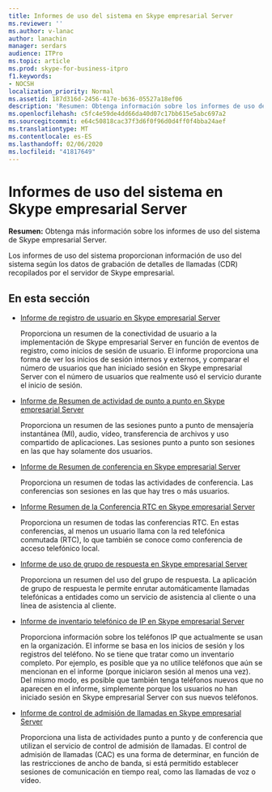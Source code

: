 ```yaml
---
title: Informes de uso del sistema en Skype empresarial Server
ms.reviewer: ''
ms.author: v-lanac
author: lanachin
manager: serdars
audience: ITPro
ms.topic: article
ms.prod: skype-for-business-itpro
f1.keywords:
- NOCSH
localization_priority: Normal
ms.assetid: 187d316d-2456-417e-b636-05527a18ef06
description: 'Resumen: Obtenga información sobre los informes de uso del sistema de Skype empresarial Server.'
ms.openlocfilehash: c5fc4e59de4dd66da40d07c17bb615e5abc697a2
ms.sourcegitcommit: e64c50818cac37f3d6f0f96d0d4ff0f4bba24aef
ms.translationtype: MT
ms.contentlocale: es-ES
ms.lasthandoff: 02/06/2020
ms.locfileid: "41817649"
---
```

# <a name="system-usage-reports-in-skype-for-business-server"></a>Informes de uso del sistema en Skype empresarial Server
 
**Resumen:** Obtenga más información sobre los informes de uso del sistema de Skype empresarial Server.
  
Los informes de uso del sistema proporcionan información de uso del sistema según los datos de grabación de detalles de llamadas (CDR) recopilados por el servidor de Skype empresarial.
  
## <a name="in-this-section"></a>En esta sección

- [Informe de registro de usuario en Skype empresarial Server](user-registration-report.md)
    
    Proporciona un resumen de la conectividad de usuario a la implementación de Skype empresarial Server en función de eventos de registro, como inicios de sesión de usuario. El informe proporciona una forma de ver los inicios de sesión internos y externos, y comparar el número de usuarios que han iniciado sesión en Skype empresarial Server con el número de usuarios que realmente usó el servicio durante el inicio de sesión.
    
- [Informe de Resumen de actividad de punto a punto en Skype empresarial Server](peer-to-peer-activity-summary-report.md)
    
    Proporciona un resumen de las sesiones punto a punto de mensajería instantánea (MI), audio, vídeo, transferencia de archivos y uso compartido de aplicaciones. Las sesiones punto a punto son sesiones en las que hay solamente dos usuarios.
    
- [Informe de Resumen de conferencia en Skype empresarial Server](conference-summary-report.md)
    
    Proporciona un resumen de todas las actividades de conferencia. Las conferencias son sesiones en las que hay tres o más usuarios.
    
- [Informe Resumen de la Conferencia RTC en Skype empresarial Server](pstn-conference-summary-report.md)
    
    Proporciona un resumen de todas las conferencias RTC. En estas conferencias, al menos un usuario llama con la red telefónica conmutada (RTC), lo que también se conoce como conferencia de acceso telefónico local.
    
- [Informe de uso de grupo de respuesta en Skype empresarial Server](response-group-usage-report.md)
    
    Proporciona un resumen del uso del grupo de respuesta. La aplicación de grupo de respuesta le permite enrutar automáticamente llamadas telefónicas a entidades como un servicio de asistencia al cliente o una línea de asistencia al cliente.
    
- [Informe de inventario telefónico de IP en Skype empresarial Server](ip-phone-inventory-report.md)
    
    Proporciona información sobre los teléfonos IP que actualmente se usan en la organización. El informe se basa en los inicios de sesión y los registros del teléfono. No se tiene que tratar como un inventario completo. Por ejemplo, es posible que ya no utilice teléfonos que aún se mencionan en el informe (porque iniciaron sesión al menos una vez). Del mismo modo, es posible que también tenga teléfonos nuevos que no aparecen en el informe, simplemente porque los usuarios no han iniciado sesión en Skype empresarial Server con sus nuevos teléfonos.
    
- [Informe de control de admisión de llamadas en Skype empresarial Server](call-admission-control-report.md)
    
    Proporciona una lista de actividades punto a punto y de conferencia que utilizan el servicio de control de admisión de llamadas. El control de admisión de llamadas (CAC) es una forma de determinar, en función de las restricciones de ancho de banda, si está permitido establecer sesiones de comunicación en tiempo real, como las llamadas de voz o vídeo.
    

